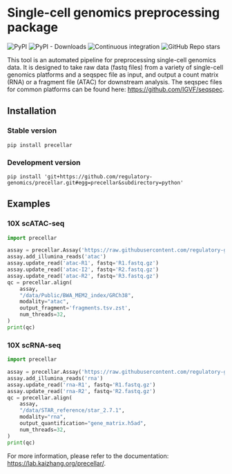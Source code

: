 # Single-cell genomics preprocessing package

![PyPI](https://img.shields.io/pypi/v/precellar)
![PyPI - Downloads](https://img.shields.io/pypi/dm/precellar)
![Continuous integration](https://github.com/regulatory-genomics/precellar/workflows/test-python-package/badge.svg)
![GitHub Repo stars](https://img.shields.io/github/stars/regulatory-genomics/precellar?style=social)

This tool is an automated pipeline for preprocessing single-cell genomics data.
It is designed to take raw data (fastq files) from a variety of single-cell genomics
platforms and a seqspec file as input, and output a count matrix (RNA) or a fragment file (ATAC)
for downstream analysis. The seqspec files for common platforms can be found here: https://github.com/IGVF/seqspec.

## Installation

### Stable version

```
pip install precellar
```

### Development version

```
pip install 'git+https://github.com/regulatory-genomics/precellar.git#egg=precellar&subdirectory=python'
```

## Examples

### 10X scATAC-seq

```python
import precellar

assay = precellar.Assay('https://raw.githubusercontent.com/regulatory-genomics/precellar/refs/heads/main/seqspec_templates/10x_atac.yaml')
assay.add_illumina_reads('atac')
assay.update_read('atac-R1', fastq='R1.fastq.gz')
assay.update_read('atac-I2', fastq='R2.fastq.gz')
assay.update_read('atac-R2', fastq='R3.fastq.gz')
qc = precellar.align(
    assay,
    "/data/Public/BWA_MEM2_index/GRCh38",
    modality="atac",
    output_fragment='fragments.tsv.zst',
    num_threads=32,
)
print(qc)
```

### 10X scRNA-seq

```python
import precellar

assay = precellar.Assay('https://raw.githubusercontent.com/regulatory-genomics/precellar/refs/heads/main/seqspec_templates/10x_rna_v3.yaml')
assay.add_illumina_reads('rna')
assay.update_read('rna-R1', fastq='R1.fastq.gz')
assay.update_read('rna-R2', fastq='R2.fastq.gz')
qc = precellar.align(
    assay,
    "/data/STAR_reference/star_2.7.1",
    modality="rna",
    output_quantification="gene_matrix.h5ad",
    num_threads=32,
)
print(qc)
```

For more information, please refer to the documentation: https://lab.kaizhang.org/precellar/.